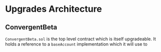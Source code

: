# Upgrades Architecture

## ConvergentBeta

`ConvergentBeta.sol` is the top level contract which is itself upgradeable.
It holds a reference to a `baseAccount` implementation which it will
use to 